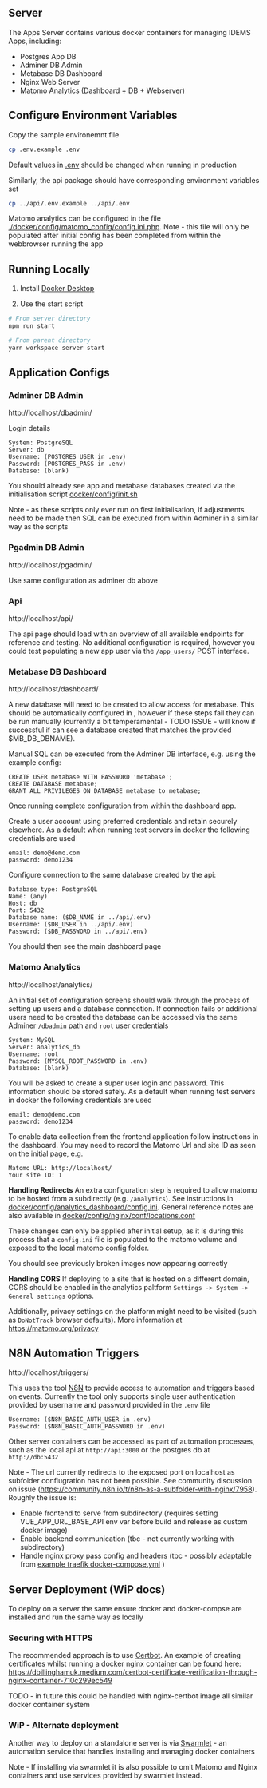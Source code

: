 ## Server

The Apps Server contains various docker containers for managing IDEMS Apps, including:

- Postgres App DB
- Adminer DB Admin
- Metabase DB Dashboard
- Nginx Web Server
- Matomo Analytics (Dashboard + DB + Webserver)

## Configure Environment Variables
Copy the sample environemnt file
```bash
cp .env.example .env
```
Default values in [.env](./.env) should be changed when running in production

Similarly, the api package should have corresponding environment variables set
```bash
cp ../api/.env.example ../api/.env
```

Matomo analytics can be configured in the file [./docker/config/matomo_config/config.ini.php](./docker/config/matomo_config/config.ini.php).
Note - this file will only be populated after initial config has been completed from within the webbrowser running the app

## Running Locally
1. Install [Docker Desktop](https://www.docker.com/products/docker-desktop   )

2. Use the start script
```bash
# From server directory
npm run start

# From parent directory
yarn workspace server start
```

## Application Configs

### Adminer DB Admin
http://localhost/dbadmin/

Login details
```
System: PostgreSQL
Server: db
Username: (POSTGRES_USER in .env)
Password: (POSTGRES_PASS in .env)
Database: (blank)
```
You should already see app and metabase databases created via the initialisation script [docker/config/init.sh](./docker/config/db/init.sh)

Note - as these scripts only ever run on first initialisation, if adjustments need to be made then SQL can be executed from within Adminer in a similar way as the scripts

### Pgadmin DB Admin
http://localhost/pgadmin/

Use same configuration as adminer db above

### Api
http://localhost/api/

The api page should load with an overview of all available endpoints for reference and testing. No additional configuration is required, however you could test populating a new app user via the `/app_users/` POST interface.

### Metabase DB Dashboard
http://localhost/dashboard/

A new database will need to be created to allow access for metabase. This should be automatically configured in [](./docker/config/db/init.sh), however if these steps fail they can be run manually (currently a bit temperamental - TODO ISSUE - will know if successful if can see a database created that matches the provided $MB_DB_DBNAME).

Manual SQL can be executed from the Adminer DB interface, e.g. using the example config:
```
CREATE USER metabase WITH PASSWORD 'metabase';
CREATE DATABASE metabase;
GRANT ALL PRIVILEGES ON DATABASE metabase to metabase;
```

Once running complete configuration from within the dashboard app. 

Create a user account using preferred credentials and retain securely elsewhere. As a default when running test servers in docker the following credentials are used
```
email: demo@demo.com
password: demo1234
```

Configure connection to the same database created by the api:
```
Database type: PostgreSQL
Name: (any)
Host: db
Port: 5432
Database name: ($DB_NAME in ../api/.env)
Username: ($DB_USER in ../api/.env)
Password: ($DB_PASSWORD in ../api/.env)
```


You should then see the main dashboard page

### Matomo Analytics
http://localhost/analytics/

An initial set of configuration screens should walk through the process of setting up users and a database connection. If connection fails or additional users need to be created the database can be accessed via the same Adminer `/dbadmin` path and `root` user credentials
```
System: MySQL
Server: analytics_db
Username: root
Password: (MYSQL_ROOT_PASSWORD in .env)
Database: (blank)
```
You will be asked to create a super user login and password. This information should be stored safely.
As a default when running test servers in docker the following credentials are used
```
email: demo@demo.com
password: demo1234
```

To enable data collection from the frontend application follow instructions in the dashboard. You may need to record the Matomo Url and site ID as seen on the initial page, e.g.
```
Matomo URL: http://localhost/
Your site ID: 1
```

**Handling Redirects**
An extra configuration step is required to allow matomo to be hosted from a subdirectly (e.g. `/analytics`). See instructions in [docker/config/analytics_dashboard/config.ini](./docker/config/analytics_dashboard/config.ini).
General reference notes are also available in [docker/config/nginx/conf/locations.conf](./docker/config/nginx/conf/locations.conf)

These changes can only be applied after initial setup, as it is during this process that a `config.ini` file is populated to the matomo volume and exposed to the local matomo config folder.

You should see previously broken images now appearing correctly

**Handling CORS**
If deploying to a site that is hosted on a different domain, CORS should be enabled in the analytics paltform `Settings -> System -> General settings` options.

Additionally, privacy settings on the platform might need to be visited (such as `DoNotTrack` browser defaults). More information at https://matomo.org/privacy

## N8N Automation Triggers
http://localhost/triggers/

This uses the tool [N8N](https://n8n.io/) to provide access to automation and triggers based on events.
Currently the tool only supports single user authentication provided by username and password provided in the `.env` file

```
Username: ($N8N_BASIC_AUTH_USER in .env)
Password: ($N8N_BASIC_AUTH_PASSWORD in .env)
```

Other server containers can be accessed as part of automation processes, such as the local api at `http://api:3000` or the postgres db at `http://db:5432`

Note - The url currently redirects to the exposed port on localhost as subfolder confiugration has not been possible.
See community discussion on issue (https://community.n8n.io/t/n8n-as-a-subfolder-with-nginx/7958).
Roughly the issue is:
- Enable frontend to serve from subdirectory (requires setting VUE_APP_URL_BASE_API env var before build and release as custom docker image)
- Enable backend communication (tbc - not currently working with subdirectory)
- Handle nginx proxy pass config and headers (tbc - possibly adaptable from [example traefik docker-compose.yml](https://github.com/n8n-io/n8n/tree/master/docker/compose/subfolderWithSSL) )


## Server Deployment (WiP docs)
To deploy on a server the same ensure docker and docker-compse are installed and run the same way as locally

### Securing with HTTPS
The recommended approach is to use [Certbot](https://certbot.eff.org/). An example of creating certificates whilst running a docker nginx container can be found here: https://dbillinghamuk.medium.com/certbot-certificate-verification-through-nginx-container-710c299ec549

TODO - in future this could be handled with nginx-certbot image all similar docker container system


### WiP - Alternate deployment
Another way to deploy on a standalone server is via [Swarmlet](https://swarmlet.dev/docs) - an automation service that handles installing and managing docker containers

Note - If installing via swarmlet it is also possible to omit Matomo and Nginx containers and use services provided by swarmlet instead.


